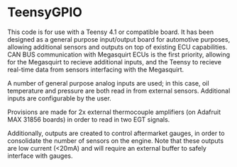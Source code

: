 # TeensyGPIO

This code is for use with a Teensy 4.1 or compatible board. It has been designed as a general purpose input/output board for automotive purposes, allowing additional sensors and outputs on top of existing ECU capabilities. CAN BUS communication with Megasquirt ECUs is the first priority, allowing for the Megasquirt to recieve additional inputs, and the Teensy to recieve real-time data from sensors interfacing with the Megasquirt.

A number of general purpose analog inputs are used; in this case, oil temperature and pressure are both read in from external sensors. Additional inputs are configurable by the user.

Provisions are made for 2x external thermocouple amplifiers (on Adafruit MAX 31856 boards) in order to read in two EGT signals.

Additionally, outputs are created to control aftermarket gauges, in order to consolidate the number of sensors on the engine. Note that these outputs are low current (<20mA) and will require an external buffer to safely interface with gauges.
